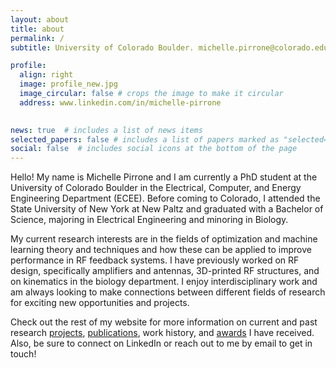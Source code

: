 ```yaml
---
layout: about
title: about
permalink: /
subtitle: University of Colorado Boulder. michelle.pirrone@colorado.edu

profile:
  align: right
  image: profile_new.jpg
  image_circular: false # crops the image to make it circular
  address: www.linkedin.com/in/michelle-pirrone
    

news: true  # includes a list of news items
selected_papers: false # includes a list of papers marked as "selected={true}"
social: false  # includes social icons at the bottom of the page
---
```

Hello! My name is Michelle Pirrone and I am currently a PhD student at the University of Colorado Boulder in the Electrical, Computer, and Energy Engineering Department (ECEE). Before coming to Colorado, I attended the State University of New York at New Paltz and graduated with a Bachelor of Science, majoring in Electrical Engineering and minoring in Biology.

My current research interests are in the fields of optimization and machine learning theory and techniques and how these can be applied to improve performance in RF feedback systems. I have previously worked on RF design, specifically amplifiers and antennas, 3D-printed RF structures, and on kinematics in the biology department. I enjoy interdisciplinary work and am always looking to make connections between different fields of research for exciting new opportunities and projects. 


Check out the rest of my website for more information on current and past research [projects](/al-folio/projects/), [publications](/al-folio/publications/), work history, and [awards](/al-folio/awards/) I have received. Also, be sure to connect on LinkedIn or reach out to me by email to get in touch!
